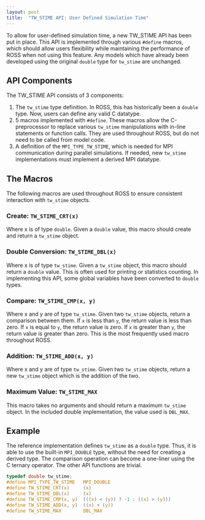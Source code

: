 ```yaml
---
layout: post
title:  "TW_STIME API: User Defined Simulation Time"
---
```


To allow for user-defined simulation time, a new TW_STIME API has been put in place.
This API is implemented through various `#define` macros, which should allow users flexibility while maintaining the performance of ROSS when not using this feature.
Any models which have already been developed using the original `double` type for `tw_stime` are unchanged.

## API Components

The TW_STIME API consists of 3 components:
1. The `tw_stime` type definition.
   In ROSS, this has historically been a `double` type.
   Now, users can define any valid C datatype.
2. 5 macros implemented with `#define`.
   These macros allow the C-preprocessor to replace various `tw_stime` manipulations with in-line statements or function calls.
   They are used throughout ROSS, but do not need to be called from model code.
3. A definition of the `MPI_TYPE_TW_STIME`, which is needed for MPI communication during parallel simulations.
   If needed, new `tw_stime` implementations must implement a derived MPI datatype.

## The Macros

The following macros are used throughout ROSS to ensure consistent interaction with `tw_stime` objects.

### Create: `TW_STIME_CRT(x)`

Where x is of type `double`.
Given a `double` value, this macro should create and return a `tw_stime` object.

### Double Conversion: `TW_STIME_DBL(x)`

Where x is of type `tw_stime`.
Given a `tw_stime` object, this macro should return a `double` value.
This is often used for printing or statistics counting.
In implementing this API, some global variables have been converted to `double` types.

### Compare: `TW_STIME_CMP(x, y)`

Where x and y are of type `tw_stime`.
Given two `tw_stime` objects, return a comparison between them.
If `x` is less than `y`, the return value is less than zero.
If `x` is equal to `y`, the return value is zero.
If `x` is greater than `y`, the return value is greater than zero.
This is the most frequently used macro throughout ROSS.

### Addition: `TW_STIME_ADD(x, y)`

Where x and y are of type `tw_stime`.
Given two `tw_stime` objects, return a new `tw_stime` object which is the addition of the two.

### Maximum Value: `TW_STIME_MAX`

This macro takes no arguments and should return a maximum `tw_stime` object.
In the included double implementation, the value used is `DBL_MAX`.

## Example

The reference implementation defines `tw_stime` as a `double` type.
Thus, it is able to use the built-in `MPI_DOUBLE` type, without the need for creating a derived type.
The comparison operation can become a one-liner using the C ternary operator.
The other API functions are trivial.

```C
typedef double tw_stime;
#define MPI_TYPE_TW_STIME   MPI_DOUBLE
#define TW_STIME_CRT(x)     (x)
#define TW_STIME_DBL(x)     (x)
#define TW_STIME_CMP(x, y)  (((x) < (y)) ? -1 : ((x) > (y)))
#define TW_STIME_ADD(x, y)  ((x) + (y))
#define TW_STIME_MAX        DBL_MAX
```
